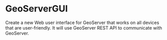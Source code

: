 # GeoServerGUI
Create a new Web user interface for GeoServer that works on all devices that are user-friendly. It will use GeoServer REST API to communicate with GeoServer.
